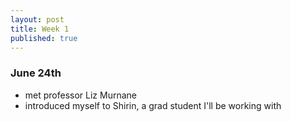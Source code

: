 ```yaml
---
layout: post
title: Week 1
published: true
---
```

### June 24th

- met professor Liz Murnane
- introduced myself to Shirin, a grad student I'll be working with
